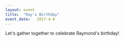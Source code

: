 ```yaml
---
layout: event
title:  "Ray's Birthday"
event_date:   2017-4-8
---
```


Let's gather together to celebrate Raymond's birthday!
